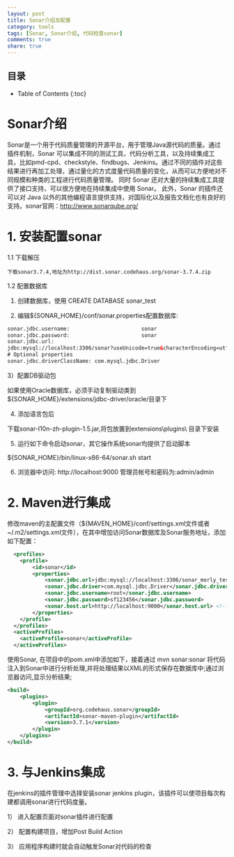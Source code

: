 ```yaml
---
layout: post
title: Sonar介绍及配置
category: tools
tags: [Sonar, Sonar介绍, 代码检查sonar]
comments: true
share: true
---
```


## 目录 ##

* Table of Contents
{:toc}

# Sonar介绍  #

Sonar是一个用于代码质量管理的开源平台，用于管理Java源代码的质量。通过插件机制，Sonar 可以集成不同的测试工具，代码分析工具，以及持续集成工具，比如pmd-cpd、checkstyle、findbugs、Jenkins。通过不同的插件对这些结果进行再加工处理，通过量化的方式度量代码质量的变化，从而可以方便地对不同规模和种类的工程进行代码质量管理。
同时 Sonar 还对大量的持续集成工具提供了接口支持，可以很方便地在持续集成中使用 Sonar。
此外，Sonar 的插件还可以对 Java 以外的其他编程语言提供支持，对国际化以及报告文档化也有良好的支持。sonar官网：http://www.sonarqube.org/

# 1. 安装配置sonar  #
1.1 下载解压

    下载sonar3.7.4,地址为http://dist.sonar.codehaus.org/sonar-3.7.4.zip

1.2 配置数据库
 1) 创建数据库，使用 CREATE DATABASE sonar_test
     
 2) 编辑${SONAR_HOME}/conf/sonar.properties配置数据库:
     
```xml
sonar.jdbc.username:                       sonar
sonar.jdbc.password:                       sonar
sonar.jdbc.url:                            
jdbc:mysql://localhost:3306/sonar?useUnicode=true&characterEncoding=utf8&rewriteBatchedStatements=true
# Optional properties
sonar.jdbc.driverClassName: com.mysql.jdbc.Driver
```

3）配置DB驱动包
      
  如果使用Oracle数据库，必须手动复制驱动类到${SONAR_HOME}/extensions/jdbc-driver/oracle/目录下
        
4) 添加语言包后
      
下载sonar-l10n-zh-plugin-1.5.jar,将包放置到extensions\plugins\ 目录下安装
        
5) 运行如下命令启动sonar，其它操作系统sonar均提供了启动脚本
      
${SONAR_HOME}/bin/linux-x86-64/sonar.sh start
        
6) 浏览器中访问: http://localhost:9000  管理员帐号和密码为:admin/admin

# 2. Maven进行集成  #

修改maven的主配置文件（${MAVEN_HOME}/conf/settings.xml文件或者 ~/.m2/settings.xml文件），在其中增加访问Sonar数据库及Sonar服务地址，添加如下配置：

```xml
  <profiles>
    <profile>
        <id>sonar</id>
        <properties>
            <sonar.jdbc.url>jdbc:mysql://localhost:3306/sonar_morly_test</sonar.jdbc.url>
            <sonar.jdbc.driver>com.mysql.jdbc.Driver</sonar.jdbc.driver>
            <sonar.jdbc.username>root</sonar.jdbc.username>
            <sonar.jdbc.password>sf123456</sonar.jdbc.password>
            <sonar.host.url>http://localhost:9000</sonar.host.url> <!-- Sonar服务器访问地址 -->
        </properties>
    </profile>
  </profiles>
  <activeProfiles>
    <activeProfile>sonar</activeProfile>
  </activeProfiles>
```

使用Sonar, 在项目中的pom.xml中添加如下，接着通过 mvn sonar:sonar 将代码注入到Sonar中进行分析处理,并将处理结果以XML的形式保存在数据库中;通过浏览器访问,显示分析结果;

```xml
<build>
    <plugins>
        <plugin>
            <groupId>org.codehaus.sonar</groupId>
            <artifactId>sonar-maven-plugin</artifactId>
            <version>3.7.1</version>
        </plugin>
    </plugins>
</build>
```

# 3. 与Jenkins集成  #
在jenkins的插件管理中选择安装sonar jenkins plugin，该插件可以使项目每次构建都调用sonar进行代码度量。

1） 进入配置页面对sonar插件进行配置

2） 配置构建项目，增加Post Build Action

3） 应用程序构建时就会自动触发Sonar对代码的检查